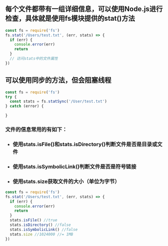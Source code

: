 ## 每个文件都带有一组详细信息，可以使用Node.js进行检查，具体就是使用fs模块提供的stat()方法

```js
const fs = require('fs')
fs.stat('/Users/test.txt', (err, stats) => {
  if (err) {
    console.error(err)
    return
  }
  // 访问stats中的文件属性
})
```

## 可以使用同步的方法，但会阻塞线程
```js
const fs = require('fs')
try {
  const stats = fs.statSync('/User/test.txt')
} catch (error) {
  
}
```

### 文件的信息常用的有如下：
- ### 使用stats.isFile()和stats.isDirectory()判断文件是否是目录或文件
- ### 使用stats.isSymbolicLink()判断文件是否是符号链接
- ### 使用stats.size获取文件的大小（单位为字节）

```js
const fs = require('fs')
fs.stat('/Users/test.txt', (err, stats) => {
  if (err) {
    console.error(err)
    return
  }
  stats.isFile() //true
  stats.isDirectory() //false
  stats.isSymbolicLink() //false
  stats.size //1024000 //= 1MB
})
```